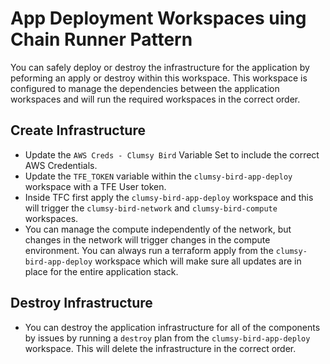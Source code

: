 # App Deployment Workspaces uing Chain Runner Pattern
You can safely deploy or destroy the infrastructure for the application by peforming an apply or destroy within this workspace.  This workspace is configured to manage the dependencies between the application workspaces and will run the required workspaces in the correct order.

## Create Infrastructure
- Update the `AWS Creds - Clumsy Bird` Variable Set to include the correct AWS Credentials.
- Update the `TFE_TOKEN` variable within the `clumsy-bird-app-deploy` workspace with a TFE User token.
- Inside TFC first apply the `clumsy-bird-app-deploy` workspace and this will trigger the `clumsy-bird-network` and `clumsy-bird-compute` workspaces.
- You can manage the compute independently of the network, but changes in the network will trigger changes in the compute environment.  You can always run a terraform apply from the `clumsy-bird-app-deploy` workspace which will make sure all updates are in place for the entire application stack.

## Destroy Infrastructure
- You can destroy the application infrastructure for all of the components by issues by running a `destroy` plan from the `clumsy-bird-app-deploy` workspace.  This will delete the infrastructure in the correct order.
